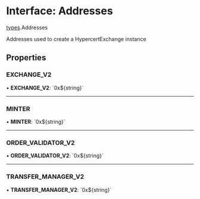 # Interface: Addresses

[types](../modules/types.md).Addresses

Addresses used to create a HypercertExchange instance

## Properties

### EXCHANGE\_V2

• **EXCHANGE\_V2**: \`0x$\{string}\`

___

### MINTER

• **MINTER**: \`0x$\{string}\`

___

### ORDER\_VALIDATOR\_V2

• **ORDER\_VALIDATOR\_V2**: \`0x$\{string}\`

___

### TRANSFER\_MANAGER\_V2

• **TRANSFER\_MANAGER\_V2**: \`0x$\{string}\`
